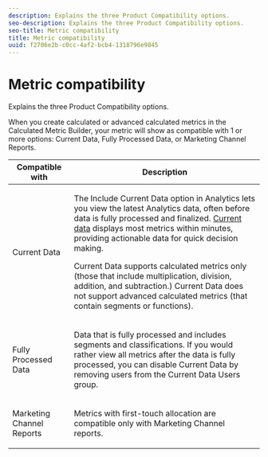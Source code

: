```yaml
---
description: Explains the three Product Compatibility options.
seo-description: Explains the three Product Compatibility options.
seo-title: Metric compatibility
title: Metric compatibility
uuid: f2706e2b-c0cc-4af2-bcb4-1318796e9845
---
```


# Metric compatibility

Explains the three Product Compatibility options.

When you create calculated or advanced calculated metrics in the Calculated Metric Builder, your metric will show as compatible with 1 or more options: Current Data, Fully Processed Data, or Marketing Channel Reports. 

<table id="table_DF7F6D55467B4B76AC34026465D44F7A"> 
 <thead> 
  <tr> 
   <th colname="col1" class="entry"> Compatible with </th> 
   <th colname="col2" class="entry"> Description </th> 
  </tr>
 </thead>
 <tbody> 
  <tr> 
   <td colname="col1"> Current Data </td> 
   <td colname="col2"> <p>The Include Current Data option in Analytics lets you view the latest Analytics data, often before data is fully processed and finalized. <a href="https://marketing.adobe.com/resources/help/en_US/reference/data_latency.html"  > Current data</a> displays most metrics within minutes, providing actionable data for quick decision making. </p> <p>Current Data supports calculated metrics only (those that include multiplication, division, addition, and subtraction.) Current Data does not support advanced calculated metrics (that contain segments or functions). </p> </td> 
  </tr> 
  <tr> 
   <td colname="col1"> Fully Processed Data </td> 
   <td colname="col2"> <p>Data that is fully processed and includes segments and classifications. If you would rather view all metrics after the data is fully processed, you can disable Current Data by removing users from the Current Data Users group. </p> </td> 
  </tr> 
  <tr> 
   <td colname="col1"> Marketing Channel Reports </td> 
   <td colname="col2"> <p>Metrics with first-touch allocation are compatible only with Marketing Channel reports. </p> </td> 
  </tr> 
 </tbody> 
</table>

